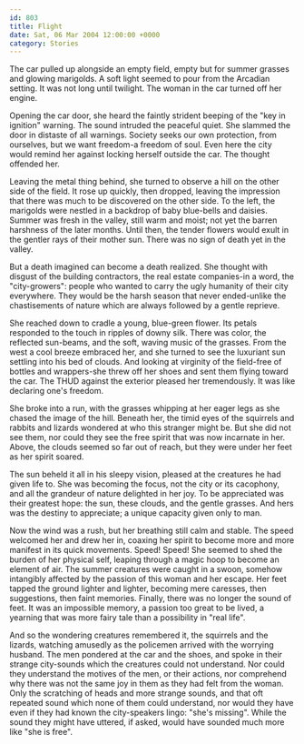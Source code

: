 ```yaml
---
id: 803
title: Flight
date: Sat, 06 Mar 2004 12:00:00 +0000
category: Stories
---
```


The car pulled up alongside an empty field, empty but for summer grasses
and glowing marigolds.  A soft light seemed to pour from the Arcadian
setting.  It was not long until twilight.  The woman in the car turned
off her engine.

Opening the car door, she heard the faintly strident beeping of the "key
in ignition" warning.  The sound intruded the peaceful quiet.  She
slammed the door in distaste of all warnings.  Society seeks our own
protection, from ourselves, but we want freedom-a freedom of soul.  Even
here the city would remind her against locking herself outside the car.
The thought offended her.

Leaving the metal thing behind, she turned to observe a hill on the
other side of the field.  It rose up quickly, then dropped, leaving the
impression that there was much to be discovered on the other side.  To
the left, the marigolds were nestled in a backdrop of baby blue-bells
and daisies.  Summer was fresh in the valley, still warm and moist; not
yet the barren harshness of the later months.  Until then, the tender
flowers would exult in the gentler rays of their mother sun.  There was
no sign of death yet in the valley.

But a death imagined can become a death realized.  She thought with
disgust of the building contractors, the real estate companies-in a
word, the "city-growers": people who wanted to carry the ugly humanity
of their city everywhere.  They would be the harsh season that never
ended-unlike the chastisements of nature which are always followed by a
gentle reprieve.

She reached down to cradle a young, blue-green flower.  Its petals
responded to the touch in ripples of downy silk.  There was color, the
reflected sun-beams, and the soft, waving music of the grasses.  From
the west a cool breeze embraced her, and she turned to see the luxuriant
sun settling into his bed of clouds.  And looking at virginity of the
field-free of bottles and wrappers-she threw off her shoes and sent them
flying toward the car.  The THUD against the exterior pleased her
tremendously.  It was like declaring one's freedom.

She broke into a run, with the grasses whipping at her eager legs as she
chased the image of the hill.  Beneath her, the timid eyes of the
squirrels and rabbits and lizards wondered at who this stranger might
be.  But she did not see them, nor could they see the free spirit that
was now incarnate in her.  Above, the clouds seemed so far out of reach,
but they were under her feet as her spirit soared.

The sun beheld it all in his sleepy vision, pleased at the creatures he
had given life to.  She was becoming the focus, not the city or its
cacophony, and all the grandeur of nature delighted in her joy.  To be
appreciated was their greatest hope: the sun, these clouds, and the
gentle grasses.  And hers was the destiny to appreciate; a unique
capacity given only to man.

Now the wind was a rush, but her breathing still calm and stable.  The
speed welcomed her and drew her in, coaxing her spirit to become more
and more manifest in its quick movements.  Speed!  Speed!  She seemed to
shed the burden of her physical self, leaping through a magic hoop to
become an element of air.  The summer creatures were caught in a swoon,
somehow intangibly affected by the passion of this woman and her escape.
Her feet tapped the ground lighter and lighter, becoming mere caresses,
then suggestions, then faint memories.  Finally, there was no longer the
sound of feet.  It was an impossible memory, a passion too great to be
lived, a yearning that was more fairy tale than a possibility in "real
life".

And so the wondering creatures remembered it, the squirrels and the
lizards, watching amusedly as the policemen arrived with the worrying
husband.  The men pondered at the car and the shoes, and spoke in their
strange city-sounds which the creatures could not understand.  Nor could
they understand the motives of the men, or their actions, nor comprehend
why there was not the same joy in them as they had felt from the woman.
Only the scratching of heads and more strange sounds, and that oft
repeated sound which none of them could understand, nor would they have
even if they had known the city-speakers lingo: "she's missing".  While
the sound they might have uttered, if asked, would have sounded much
more like "she is free".


